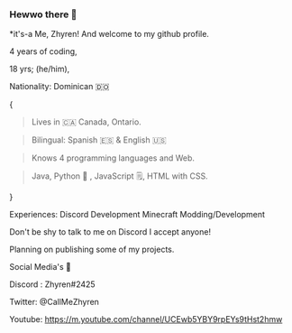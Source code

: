 ### Hewwo there 👋  
*it's-a Me, Zhyren! And welcome to my github profile.

4 years of coding,

18 yrs; (he/him),

Nationality: Dominican 🇩🇴

{
> Lives in 🇨🇦 Canada, Ontario.

> Bilingual: Spanish 🇪🇸 & English 🇺🇸

> Knows 4 programming languages and Web.

> Java, Python 🐍 , JavaScript 🗒️, HTML with CSS.

}

Experiences:
Discord Development
Minecraft Modding/Development

Don't be shy to talk to me on Discord I accept anyone!

Planning on publishing some of my projects.

Social Media's 🍓

Discord : Zhyren#2425
 
Twitter: @CallMeZhyren 

Youtube: https://m.youtube.com/channel/UCEwb5YBY9rpEYs9tHst2hmw
